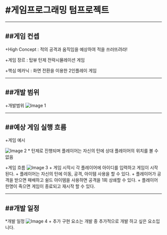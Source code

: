 #게임프로그래밍 텀프로젝트
======

------
##게임 컨셉
------
+High Concept : 적의 공격과 움직임을 예상하여 적을 쓰러뜨려라!

+게임 장르 : 탑뷰 턴제 전략시뮬레이션 게임

+핵심 메카닉 : 화면 전환을 이용한 2인플레이 게임

------
##개발 범위
------

+개발범위
![Image 1](https://i.imgur.com/jBT1i53.png)

------
##예상 게임 실행 흐름
------

+게임 예시

![Image 2](https://i.imgur.com/ZVuSJGe.png)
    * 턴제로 진행되며 플레이어는 자신의 턴에 상대 플레이어의 위치를 볼 수 없음

+게임 흐름
![Image 3](https://i.imgur.com/JOsbFz8.png)
    + 게임 시작시 각 플레이어에 아이디를 입력하고 게임이 시작된다.
    + 플레이어는 자신의 턴에 이동, 공격, 아이템 사용을 할 수 있다.
    + 플레이어가 공격을 받으면 패배하고 쉴드 아이템을 사용하면 공격을 1회 상쇄할 수 있다.
    + 플레이어 한명이 죽으면 게임이 종료되고 재시작 할 수 있다.

------
##개발 일정
------
*개발 일정
![Image 4](https://i.imgur.com/C9aGj6o.png)
    + 추가 구현 요소는 개발 중 추가적으로 개발 하고 싶은 요소입니다.